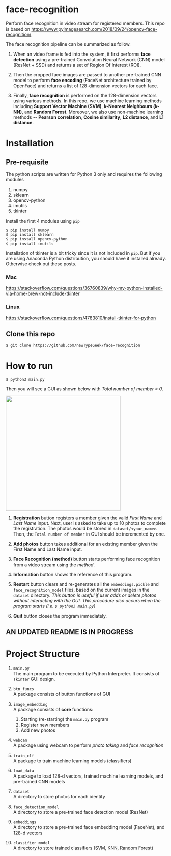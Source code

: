 # face-recognition
Perform face recognition in video stream for registered members. This repo is based on https://www.pyimagesearch.com/2018/09/24/opencv-face-recognition/<br>

The face recognition pipeline can be summarized as follow. <br>
1. When an video frame is fed into the system, it first performs **face detection** using a pre-trained Convolution Neural Network (CNN) model (ResNet + SSD) and returns a set of Region Of Interest (ROI). <br>

2. Then the cropped face images are passed to another pre-trained CNN model to perform **face encoding** (FaceNet architecture trained by OpenFace) and returns a list of 128-dimension vectors for each face.<br>

3. Finally, **face recognition** is performed on the 128-dimension vectors using various methods. In this repo, we use machine learning methods including **Support Vector Machine (SVM)**, **k-Nearest Neighbours (k-NN)**, and **Random Forest**. Moreover, we also use non-machine learning methods -- **Pearson correlation**, **Cosine similarity**, **L2 distance**, and **L1 distance**.

# Installation
## Pre-requisite
The python scripts are written for Python 3 only and requires the following modules <br>
1. numpy
2. sklearn
3. opencv-python
4. imutils
5. tkinter

Install the first 4 modules using `pip`
```
$ pip install numpy
$ pip install sklearn
$ pip install opencv-python
$ pip install imutils
```

Installation of tkinter is a bit tricky since it is not included in `pip`. But if you are using Anaconda Python distribution, you should have it installed already. Otherwise check out these posts.

### Mac
<https://stackoverflow.com/questions/36760839/why-my-python-installed-via-home-brew-not-include-tkinter>

### Linux
<https://stackoverflow.com/questions/4783810/install-tkinter-for-python>


## Clone this repo
`$ git clone https://github.com/newTypeGeek/face-recognition`

# How to run
`$ python3 main.py`

Then you will see a GUI as shown below with *Total number of member = 0*.<br>

<img src="https://github.com/newTypeGeek/face-recognition/blob/master/gui.png" width="360">

1. **Registration** button registers a member given the valid *First Name* and *Last Name* input. Next, user is asked to
   take up to 10 photos to complete the registration. The photos would be stored in `dataset/<your_name>`. Then, the `Total number of member` in GUI should be incremented by one.

2. **Add photos** button takes additional for an existing member given the First Name and Last Name input.

3. **Face Recognition (method)** button starts performing face recognition from a video stream using the *method*.

4. **Information** button shows the reference of this program.

5. **Restart** button clears and re-generates all the `embeddings.pickle` and `face_recognition_model` files, based on the current images in the `dataset` directory.
*This button is useful if user adds or delete photos without interacting with the GUI.
This procedure also occurs when the program starts (i.e. `$ python3 main.py`)*

6. **Quit** button closes the program immediately.

## AN UPDATED README IS IN PROGRESS

# Project Structure
1. `main.py`<br>
   The main program to be executed by Python Interpreter. It consists of `Tkinter` GUI design.

2. `btn_funcs`<br>
   A package consists of button functions of GUI

3. `image_embedding`<br>
    A package consists of **core** functions:
    1. Starting (re-starting) the `main.py` program
    2. Register new members
    3. Add new photos

4. `webcam`<br>
   A package using webcam to perform *photo taking* and *face recognition*

5. `train_clf`<br>
   A package to train machine learning models (classifiers)

6. `load_data`<br>
   A package to load 128-d vectors, trained machine learning models, and pre-trained CNN models

7. `dataset`<br>
   A directory to store photos for each identity

8. `face_detection_model`<br>
   A directory to store a pre-trained face detection model (ResNet)
   
9. `embeddings`<br>
   A directory to store a pre-trained face embedding model (FaceNet), and 128-d vectors
   
10. `classifier_model`<br>
   A directory to store trained classifiers (SVM, KNN, Random Forest)
